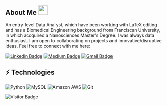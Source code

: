 ## About Me <img src="https://raw.githubusercontent.com/aemmadi/aemmadi/master/wave.gif" width="30">

An entry-level Data Analyst, which have been working with LaTeX editing and has a Biomedical Engineering background from Franciscan University, in which accquired a Nanosciences Master's Degree. I was always data enthusiast. I am open to collaborating on projects and innovative/disruptive ideas. Feel free to connect with me here:

[![Linkedin Badge](https://img.shields.io/badge/vinicius-oviedo-blue?style=flat-square&logo=Linkedin&logoColor=white&link=https://www.linkedin.com/in/vinicius-oviedo/)](https://www.linkedin.com/in/vinicius-oviedo/)
[![Medium Badge](https://img.shields.io/badge/-@vo.freelancer5-03a57a?style=flat-square&labelColor=000000&logo=Medium&link=https://medium.com/@vo.freelancer5)](https://medium.com/@vo.freelancer5)
[![Gmail Badge](https://img.shields.io/badge/-oviedo.vinicius@gmail.com-c14438?style=flat-square&logo=Gmail&logoColor=white&link=mailto:oviedo.vinicius@gmail.com)](mailto:oviedo.vinicius@gmail.com)

## ⚡ Technologies

![Python](https://img.shields.io/badge/-Python-black?style=flat-square&logo=Python)
![MySQL](https://img.shields.io/badge/-MySQL-black?style=flat-square&logo=mysql)
![Amazon AWS](https://img.shields.io/badge/Amazon%20AWS-232F3E?style=flat-square&logo=amazon-aws)
![Git](https://img.shields.io/badge/-Git-black?style=flat-square&logo=git)

![Visitor Badge](https://visitor-badge.laobi.icu/badge?page_id=OviedoVR.OviedoVR)
